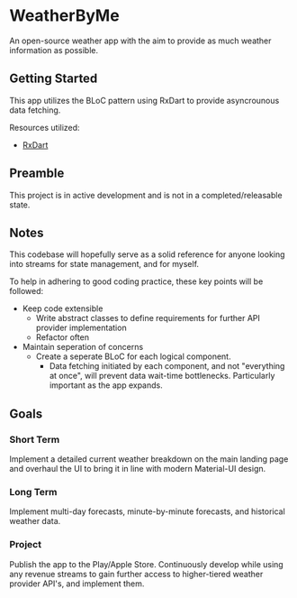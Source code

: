 # WeatherByMe

An open-source weather app with the aim to provide as much weather information as possible.

## Getting Started

This app utilizes the BLoC pattern using RxDart to provide asyncrounous data fetching.

Resources utilized:

- [RxDart](https://pub.dev/packages/rxdart)

## Preamble

This project is in active development and is not in a completed/releasable state.

## Notes

This codebase will hopefully serve as a solid reference for anyone looking into streams for state management, and for myself.  

To help in adhering to good coding practice, these key points will be followed:

- Keep code extensible
  - Write abstract classes to define requirements for further API provider implementation
  - Refactor often
- Maintain seperation of concerns
  - Create a seperate BLoC for each logical component.
    - Data fetching initiated by each component, and not "everything at once", will prevent data wait-time bottlenecks.  Particularly important as the app expands.

## Goals

### Short Term

Implement a detailed current weather breakdown on the main landing page and overhaul the UI to bring it in line with modern Material-UI design.

### Long Term

Implement multi-day forecasts, minute-by-minute forecasts, and historical weather data.

### Project  

Publish the app to the Play/Apple Store.  Continuously develop while using any revenue streams to gain further access to higher-tiered weather provider API's, and implement them.
